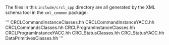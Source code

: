 The files in this `include/crcl_cpp` directory are all generated by the XML schema tool in the `xml_common` package:

'''
CRCLCommandInstanceClasses.hh
CRCLCommandInstanceYACC.hh
CRCLCommandsClasses.hh
CRCLProgramInstanceClasses.hh
CRCLProgramInstanceYACC.hh
CRCLStatusClasses.hh
CRCLStatusYACC.hh
DataPrimitivesClasses.hh
'''
